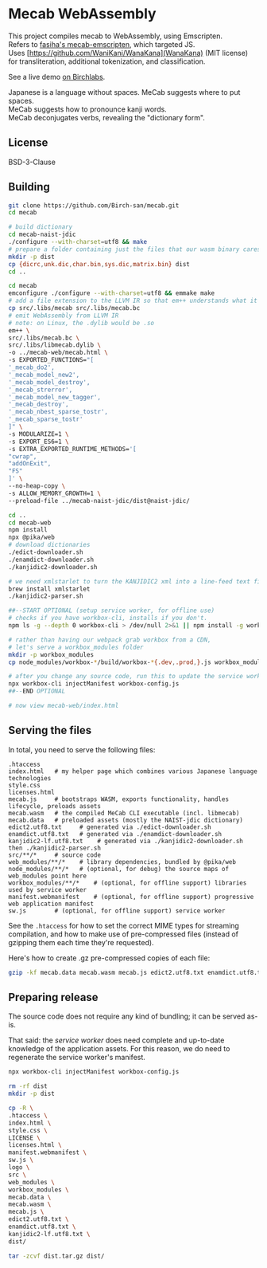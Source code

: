 # Mecab WebAssembly

This project compiles mecab to WebAssembly, using Emscripten.  
Refers to [fasiha's mecab-emscripten](https://github.com/fasiha/mecab-emscripten), which targeted JS.  
Uses [https://github.com/WaniKani/WanaKana](WanaKana) (MIT license) for transliteration, additional tokenization, and classification.

See a live demo [on Birchlabs](https://birchlabs.co.uk/mecab-web/index.html).

Japanese is a language without spaces. MeCab suggests where to put spaces.  
MeCab suggests how to pronounce kanji words.  
MeCab deconjugates verbs, revealing the "dictionary form".

## License

BSD-3-Clause

## Building


```bash
git clone https://github.com/Birch-san/mecab.git
cd mecab

# build dictionary
cd mecab-naist-jdic
./configure --with-charset=utf8 && make
# prepare a folder containing just the files that our wasm binary cares about
mkdir -p dist
cp {dicrc,unk.dic,char.bin,sys.dic,matrix.bin} dist
cd ..

cd mecab
emconfigure ./configure --with-charset=utf8 && emmake make
# add a file extension to the LLVM IR so that em++ understands what it is
cp src/.libs/mecab src/.libs/mecab.bc
# emit WebAssembly from LLVM IR
# note: on Linux, the .dylib would be .so
em++ \
src/.libs/mecab.bc \
src/.libs/libmecab.dylib \
-o ../mecab-web/mecab.html \
-s EXPORTED_FUNCTIONS="[
'_mecab_do2',
'_mecab_model_new2',
'_mecab_model_destroy',
'_mecab_strerror',
'_mecab_model_new_tagger',
'_mecab_destroy',
'_mecab_nbest_sparse_tostr',
'_mecab_sparse_tostr'
]" \
-s MODULARIZE=1 \
-s EXPORT_ES6=1 \
-s EXTRA_EXPORTED_RUNTIME_METHODS='[
"cwrap",
"addOnExit",
"FS"
]' \
--no-heap-copy \
-s ALLOW_MEMORY_GROWTH=1 \
--preload-file ../mecab-naist-jdic/dist@naist-jdic/

cd ..
cd mecab-web
npm install
npx @pika/web
# download dictionaries
./edict-downloader.sh
./enamdict-downloader.sh
./kanjidic2-downloader.sh

# we need xmlstarlet to turn the KANJIDIC2 xml into a line-feed text file
brew install xmlstarlet
./kanjidic2-parser.sh

##--START OPTIONAL (setup service worker, for offline use)
# checks if you have workbox-cli, installs if you don't.
npm ls -g --depth 0 workbox-cli > /dev/null 2>&1 || npm install -g workbox-cli

# rather than having our webpack grab workbox from a CDN,
# let's serve a workbox_modules folder
mkdir -p workbox_modules
cp node_modules/workbox-*/build/workbox-*{.dev,.prod,}.js workbox_modules

# after you change any source code, run this to update the service worker's cache config
npx workbox-cli injectManifest workbox-config.js
##--END OPTIONAL

# now view mecab-web/index.html
```

## Serving the files

In total, you need to serve the following files:

```
.htaccess
index.html   # my helper page which combines various Japanese language technologies
style.css
licenses.html
mecab.js     # bootstraps WASM, exports functionality, handles lifecycle, preloads assets
mecab.wasm   # the compiled MeCab CLI executable (incl. libmecab)
mecab.data   # preloaded assets (mostly the NAIST-jdic dictionary)
edict2.utf8.txt     # generated via ./edict-downloader.sh
enamdict.utf8.txt   # generated via ./enamdict-downloader.sh
kanjidic2-lf.utf8.txt    # generated via ./kanjidic2-downloader.sh then ./kanjidic2-parser.sh
src/**/*     # source code
web_modules/**/*    # library dependencies, bundled by @pika/web
node_modules/**/*   # (optional, for debug) the source maps of web_modules point here
workbox_modules/**/*    # (optional, for offline support) libraries used by service worker
manifest.webmanifest    # (optional, for offline support) progressive web application manifest
sw.js        # (optional, for offline support) service worker
```

See the `.htaccess` for how to set the correct MIME types for streaming compilation, and how to make use of pre-compressed files (instead of gzipping them each time they're requested).

Here's how to create .gz pre-compressed copies of each file:

```bash
gzip -kf mecab.data mecab.wasm mecab.js edict2.utf8.txt enamdict.utf8.txt kanjidic2-lf.utf8.txt
```

## Preparing release

The source code does not require any kind of bundling; it can be served as-is.

That said: the _service worker_ does need complete and up-to-date knowledge of the application assets. For this reason, we do need to regenerate the service worker's manifest.

```bash
npx workbox-cli injectManifest workbox-config.js

rm -rf dist
mkdir -p dist

cp -R \
.htaccess \
index.html \
style.css \
LICENSE \
licenses.html \
manifest.webmanifest \
sw.js \
logo \
src \
web_modules \
workbox_modules \
mecab.data \
mecab.wasm \
mecab.js \
edict2.utf8.txt \
enamdict.utf8.txt \
kanjidic2-lf.utf8.txt \
dist/

tar -zcvf dist.tar.gz dist/
```
